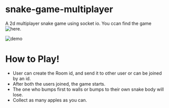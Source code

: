 

# snake-game-multiplayer
A 2d multiplayer snake game using socket io.
You ccan find the game ![here](https://snake-pass.onrender.com/).


![demo](https://user-images.githubusercontent.com/86238631/226584911-045902a2-5c44-4b4a-98bf-6dba1fab1053.gif)


# How to Play!

* User can create the Room id, and send it to other user or can be joined by an id.
* After both the users joined, the game starts.
* The one who bumps first to walls or bumps to their own snake body will lose.
* Collect as many apples as you can.
